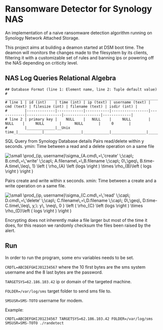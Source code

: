 # Ransomware Detector for Synology NAS

An implementation of a naive ransomware detection algorithm running on Synology Network Attached Storage.

This project aims at building a deamon started at DSM boot time. The deamon will monitors the changes made to the filesystem by its clients, filtering it with a customizable set of rules and banning ips or powering off the NAS depending on criticity level.


## NAS Log Queries Relational Algebra

```
## Database Format (line 1: Element name, line 2: Tuple default value)
#         ______________________________________________________________________________________________________________________
# line 1 | id (int)    | time (int) | ip (text) | username (text) | cmd (text) | filesize (int) | filename (text) | isdir (int) |
#        |-------------|------------|-----------|-----------------|------------|----------------|-----------------|-------------|
# line 2 | primary key |    NULL    |   NULL    |     NULL        |    NULL    |     NULL       |      NULL       |     0       |
#        |_____________|__Unix time_|___________|_________________|____________|________________|_________________|_____________|
```

SQL Query from Synology Database details
Pairs read/delete within y seconds.
ymin: Time between a read and a delete operation on a same file


<img src="https://latex.codecogs.com/gif.latex?\small&space;\prod_{ip,&space;username}\sigma_{A.cmd\,=\,'create'&space;\;\cap\;&space;B.cmd\,=\,'write'&space;\;\cap\;&space;A.filename\,=\,B.filename&space;\;\cap\;&space;0\,\geq\,&space;B.time-A.time\,\leq\,&space;1}&space;\left&space;(&space;\rho_{A}&space;\left&space;(logs&space;\right&space;)&space;\times&space;\rho_{B}\left&space;(&space;logs&space;\right&space;)&space;\right&space;)" title="\small \prod_{ip, username}\sigma_{A.cmd\,=\,'create' \;\cap\; B.cmd\,=\,'write' \;\cap\; A.filename\,=\,B.filename \;\cap\; 0\,\geq\, B.time-A.time\,\leq\, 1} \left ( \rho_{A} \left (logs \right ) \times \rho_{B}\left ( logs \right ) \right )" />

Pairs create and write within x seconds.
xmin: Time between a create and a write operation on a same file.

<img src="https://latex.codecogs.com/gif.latex?\small&space;\prod_{ip,&space;username}\sigma_{C.cmd\,=\,'read'&space;\;\cap\;&space;D.cmd\,=\,'delete'&space;\;\cap\;&space;C.filename\,=\,D.filename&space;\;\cap\;&space;0\,\geq\,&space;D.time-C.time\,\leq\,&space;y,\:&space;y\,&space;\neq\,&space;0&space;}&space;\left&space;(&space;\rho_{C}&space;\left&space;(logs&space;\right&space;)&space;\times&space;\rho_{D}\left&space;(&space;logs&space;\right&space;)&space;\right&space;)" title="\small \prod_{ip, username}\sigma_{C.cmd\,=\,'read' \;\cap\; D.cmd\,=\,'delete' \;\cap\; C.filename\,=\,D.filename \;\cap\; 0\,\geq\, D.time-C.time\,\leq\, y,\: y\, \neq\, 0 } \left ( \rho_{C} \left (logs \right ) \times \rho_{D}\left ( logs \right ) \right )" />

Encrypting does not inherently make a file larger but most of the time it does, for this reason we randomly checksum the files been raised by the alert.

## Run

In order to run the program, some env variables needs to be set.

`CRDTL=ABCDEFGHIJ01234567` where the 10 first bytes are the sms system username and the 8 last bytes are the password.

`TARGETSYS=62.186.103.42` ip or domain of the targeted machine.

`FOLDER=/var/log/sms` target folder to send sms file to.

`SMSUSR=SMS-TOTO` username for modem.

Example:

```shell=
CRDTL=ABCDEFGHIJ01234567 TARGETSYS=62.186.103.42 FOLDER=/var/log/sms SMSUSR=SMS-TOTO ./randetect
```

